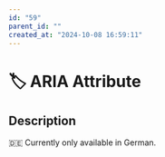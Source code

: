 ```yaml
---
id: "59"
parent_id: ""
created_at: "2024-10-08 16:59:11"
---
```


# 🏷️ ARIA Attribute

## Description

🇩🇪 Currently only available in German.
